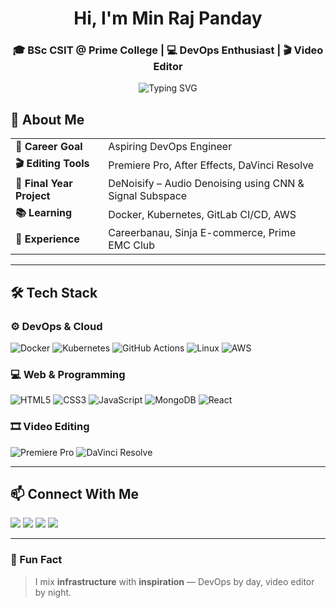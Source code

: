 <h1 align="center"> Hi, I'm Min Raj Panday</h1>
<h3 align="center">🎓 BSc CSIT @ Prime College | 💻 DevOps Enthusiast | 🎬 Video Editor</h3>

<div align="center">
  <img src="https://readme-typing-svg.herokuapp.com?font=Fira+Code&pause=1000&color=58A6FF&center=true&width=435&lines=DevOps+Learner+%F0%9F%9B%A0%EF%B8%8F;Cloud+%26+CI%2FCD+Explorer+%E2%98%81%EF%B8%8F;Creative+Video+Editor+%F0%9F%8E%A5" alt="Typing SVG" />
</div>

## 🔧 About Me

<table>
  <tr>
    <td><strong>🎯 Career Goal</strong></td>
    <td>Aspiring DevOps Engineer</td>
  </tr>
  <tr>
    <td><strong>🎬 Editing Tools</strong></td>
    <td>Premiere Pro, After Effects, DaVinci Resolve</td>
  </tr>
  <tr>
    <td><strong>📁 Final Year Project</strong></td>
    <td>DeNoisify – Audio Denoising using CNN & Signal Subspace</td>
  </tr>
  <tr>
    <td><strong>📚 Learning</strong></td>
    <td>Docker, Kubernetes, GitLab CI/CD, AWS</td>
  </tr>
  <tr>
    <td><strong>🏢 Experience</strong></td>
    <td>Careerbanau, Sinja E-commerce, Prime EMC Club</td>
  </tr>
</table>

---

## 🛠️ Tech Stack

### ⚙️ DevOps & Cloud
![Docker](https://img.shields.io/badge/Docker-%230db7ed.svg?style=flat&logo=docker&logoColor=white)
![Kubernetes](https://img.shields.io/badge/Kubernetes-326CE5?style=flat&logo=kubernetes&logoColor=white)
![GitHub Actions](https://img.shields.io/badge/GitHub_Actions-2088FF?style=flat&logo=github-actions&logoColor=white)
![Linux](https://img.shields.io/badge/Linux-FCC624?style=flat&logo=linux&logoColor=black)
![AWS](https://img.shields.io/badge/AWS-232F3E?style=flat&logo=amazon-aws&logoColor=white)

### 💻 Web & Programming
![HTML5](https://img.shields.io/badge/HTML5-E34F26?style=flat&logo=html5&logoColor=white)
![CSS3](https://img.shields.io/badge/CSS3-1572B6?style=flat&logo=css3&logoColor=white)
![JavaScript](https://img.shields.io/badge/JavaScript-F7DF1E?style=flat&logo=javascript&logoColor=black)
![MongoDB](https://img.shields.io/badge/MongoDB-4EA94B?style=flat&logo=mongodb&logoColor=white)
![React](https://img.shields.io/badge/React-20232A?style=flat&logo=react&logoColor=61DAFB)

### 🎞️ Video Editing
![Premiere Pro](https://img.shields.io/badge/Premiere_Pro-9999FF?style=flat&logo=adobepremierepro&logoColor=white)
![DaVinci Resolve](https://img.shields.io/badge/DaVinci_Resolve-9999FF?style=flat&logo=blackmagicdesign&logoColor=white)

---

## 📫 Connect With Me

<p align="left">
  <a href="https://kushalpanday.dev" target="_blank"><img src="https://img.shields.io/badge/Portfolio-%23000000.svg?style=for-the-badge&logo=firefox&logoColor=white" /></a>
  <a href="https://mail.google.com/mail/?view=cm&to=mr.panday16@gmail.com" target="_blank"><img src="https://img.shields.io/badge/Email-%23D14836.svg?style=for-the-badge&logo=gmail&logoColor=white" /></a>
  <a href="https://www.linkedin.com/in/min-raj-panday-0a787a369/" target="_blank"><img src="https://img.shields.io/badge/LinkedIn-%230077B5.svg?style=for-the-badge&logo=linkedin&logoColor=white" /></a>
  <a href="https://www.instagram.com/_kushal00___/" target="_blank"><img src="https://img.shields.io/badge/Instagram-%23E4405F.svg?style=for-the-badge&logo=instagram&logoColor=white" /></a>
</p>


---

### 🧠 Fun Fact  
> I mix **infrastructure** with **inspiration** — DevOps by day, video editor by night.

